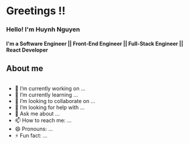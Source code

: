 # Greetings !<User name="YOUR NAME"/>!
### Hello! I'm Huynh Nguyen
#### I'm a Software Engineer || Front-End Engineer || Full-Stack Engineer || React Developer


## About me
######

- 🔭 I’m currently working on ...
- 🌱 I’m currently learning ...
- 👯 I’m looking to collaborate on ...
- 🤔 I’m looking for help with ...
- 💬 Ask me about ...
- 📫 How to reach me: ...
- 😄 Pronouns: ...
- ⚡ Fun fact: ...

